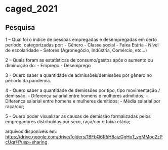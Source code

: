 # caged_2021

## Pesquisa ##

1 – Qual foi o índice de pessoas empregadas e desempregadas em certo período, categorizadas por: 
	- Gênero 
	- Classe social 
	- Faixa Etária 
	- Nível de escolaridade 
	- Setores (Agronegócio, Indústria, Comércio, etc...) 

2 – Quais foram as estatísticas de consumo/gastos após o aumento ou diminuição do: 
	- Emprego 
	- Desemprego 

3 - Quero saber a quantidade de admissões/demissões por gênero no período da pandemia.

4 - Quero saber a quantidade de demissões por tipo, tipo movimentação / demissão.
	- Diferença salarial entre homens e mulheres admitidos;
    	- Diferença salarial entre homens e mulheres demitidos;
    	- Média salarial por raça/cor;
    

5 - Quero poder visualizar as causas de demissão formalizadas pelos empregadores distribuídas por sexo, raça/cor e faixa etária;


arquivos disponíveis em: https://drive.google.com/drive/folders/1BFbQ6R5H8aizGgHoT_ygMMoo2zPcUqrH?usp=sharing

